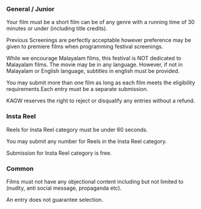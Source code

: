 ### General / Junior

Your film must be a short film can be of any genre with a running time of 30 minutes or under (including title credits).

Previous Screenings are perfectly acceptable however preference may be given to premiere films when programming festival screenings.

While we encourage Malayalam films, this festival is NOT dedicated to Malayalam films. The movie may be in any language. However, if not in Malayalam or English language, subtitles in english must be provided.

You may submit more than one film as long as each film meets the eligibility requirements.Each entry must be a separate submission.

KAGW reserves the right to reject or disqualify any entries without a refund.

### Insta Reel

Reels for Insta Reel category must be under 60 seconds. 

You may submit any number for Reels in the Insta Reel category.

Submission for Insta Reel category is free.

### Common 

Films must not have any objectional content including but not limited to (nudity, anti social message, propaganda etc).

An entry does not guarantee selection. 
